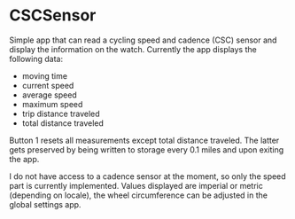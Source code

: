 # CSCSensor

Simple app that can read a cycling speed and cadence (CSC) sensor and display the information on the watch.
Currently the app displays the following data:

- moving time
- current speed
- average speed
- maximum speed
- trip distance traveled
- total distance traveled

Button 1 resets all measurements except total distance traveled. The latter gets preserved by being written to storage every 0.1 miles and upon exiting the app.

I do not have access to a cadence sensor at the moment, so only the speed part is currently implemented. Values displayed are imperial or metric (depending on locale),
the wheel circumference can be adjusted in the global settings app.

